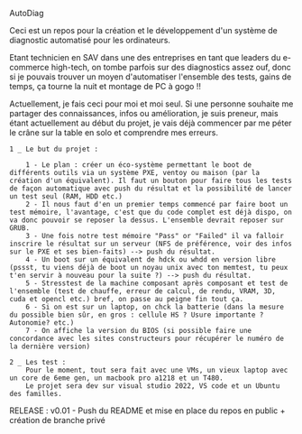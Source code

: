 AutoDiag


Ceci est un repos pour la création et le développement d'un système de diagnostic automatisé pour les ordinateurs.

Etant technicien en SAV dans une des entreprises en tant que leaders du e-commerce high-tech, on tombe parfois sur des diagnostics assez ouf, donc si je pouvais trouver un moyen d'automatiser l'ensemble des tests, gains de temps, ça tourne la nuit et montage de PC à gogo !!


Actuellement, je fais ceci pour moi et moi seul. Si une personne souhaite me partager des connaissances, infos ou amélioration, je suis preneur, mais étant actuellement au début du projet, je vais déjà commencer par me péter le crâne sur la table en solo et comprendre mes erreurs.


	1 _ Le but du projet :

		1 - Le plan : créer un éco-système permettant le boot de différents outils via un système PXE, ventoy ou maison (par la création d'un équivalent). Il faut un bouton pour faire tous les tests de façon automatique avec push du résultat et la possibilité de lancer un test seul (RAM, HDD etc.)
		2 - Il nous faut d'en un premier temps commencé par faire boot un test mémoire, l'avantage, c'est que du code complet est déjà dispo, on va donc pouvoir se reposer la dessus. L'ensemble devrait reposer sur GRUB.
		3 - Une fois notre test mémoire "Pass" or "Failed" il va falloir inscrire le résultat sur un serveur (NFS de préférence, voir des infos sur le PXE et ses bien-faits) --> push du résultat.
		4 - Un boot sur un équivalent de hdck ou whdd en version libre (pssst, tu viens déjà de boot un noyau unix avec ton memtest, tu peux t'en servir à nouveau pour la suite ?) --> push du résultat.
		5 - Stresstest de la machine composant après composant et test de l'ensemble (test de chauffe, erreur de calcul, de rendu, VRAM, 3D, cuda et opencl etc.) bref, on passe au peigne fin tout ça.
		6 - Si on est sur un laptop, on chck la batterie (dans la mesure du possible bien sûr, en gros : cellule HS ? Usure importante ? Autonomie? etc.)
		7 - On affiche la version du BIOS (si possible faire une concordance avec les sites constructeurs pour récupérer le numéro de la dernière version)

	2 _ Les test :
		Pour le moment, tout sera fait avec une VMs, un vieux laptop avec un core de 6eme gen, un macbook pro a1218 et un T480.
		Le projet sera dev sur visual studio 2022, VS code et un Ubuntu des familles.


RELEASE :
		v0.01 - Push du README et mise en place du repos en public + création de branche privé
		